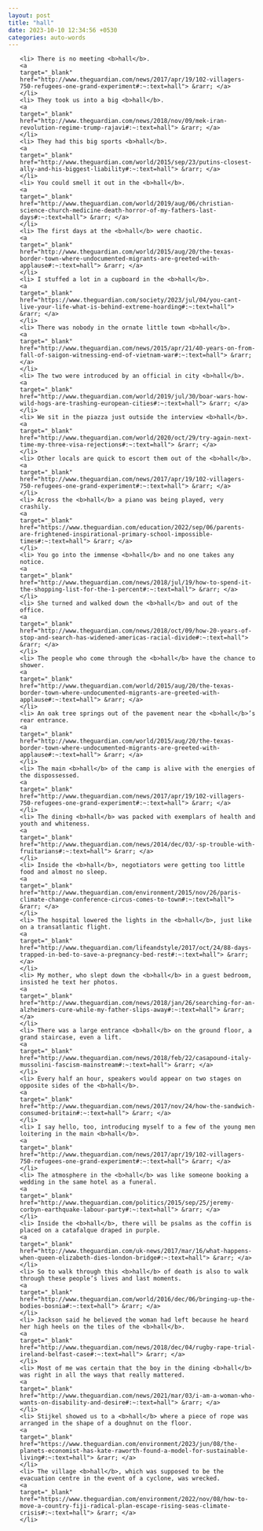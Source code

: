```yaml
---
layout: post
title: "hall"
date: 2023-10-10 12:34:56 +0530
categories: auto-words
---
```

<ol>

    <li> There is no meeting <b>hall</b>.
    <a 
    target="_blank" 
    href="http://www.theguardian.com/news/2017/apr/19/102-villagers-750-refugees-one-grand-experiment#:~:text=hall"> &rarr; </a>
    </li>
    <li> They took us into a big <b>hall</b>.
    <a 
    target="_blank" 
    href="http://www.theguardian.com/news/2018/nov/09/mek-iran-revolution-regime-trump-rajavi#:~:text=hall"> &rarr; </a>
    </li>
    <li> They had this big sports <b>hall</b>.
    <a 
    target="_blank" 
    href="http://www.theguardian.com/world/2015/sep/23/putins-closest-ally-and-his-biggest-liability#:~:text=hall"> &rarr; </a>
    </li>
    <li> You could smell it out in the <b>hall</b>.
    <a 
    target="_blank" 
    href="http://www.theguardian.com/world/2019/aug/06/christian-science-church-medicine-death-horror-of-my-fathers-last-days#:~:text=hall"> &rarr; </a>
    </li>
    <li> The first days at the <b>hall</b> were chaotic.
    <a 
    target="_blank" 
    href="http://www.theguardian.com/world/2015/aug/20/the-texas-border-town-where-undocumented-migrants-are-greeted-with-applause#:~:text=hall"> &rarr; </a>
    </li>
    <li> I stuffed a lot in a cupboard in the <b>hall</b>.
    <a 
    target="_blank" 
    href="https://www.theguardian.com/society/2023/jul/04/you-cant-live-your-life-what-is-behind-extreme-hoarding#:~:text=hall"> &rarr; </a>
    </li>
    <li> There was nobody in the ornate little town <b>hall</b>.
    <a 
    target="_blank" 
    href="http://www.theguardian.com/news/2015/apr/21/40-years-on-from-fall-of-saigon-witnessing-end-of-vietnam-war#:~:text=hall"> &rarr; </a>
    </li>
    <li> The two were introduced by an official in city <b>hall</b>.
    <a 
    target="_blank" 
    href="http://www.theguardian.com/world/2019/jul/30/boar-wars-how-wild-hogs-are-trashing-european-cities#:~:text=hall"> &rarr; </a>
    </li>
    <li> We sit in the piazza just outside the interview <b>hall</b>.
    <a 
    target="_blank" 
    href="http://www.theguardian.com/world/2020/oct/29/try-again-next-time-my-three-visa-rejections#:~:text=hall"> &rarr; </a>
    </li>
    <li> Other locals are quick to escort them out of the <b>hall</b>.
    <a 
    target="_blank" 
    href="http://www.theguardian.com/news/2017/apr/19/102-villagers-750-refugees-one-grand-experiment#:~:text=hall"> &rarr; </a>
    </li>
    <li> Across the <b>hall</b> a piano was being played, very crashily.
    <a 
    target="_blank" 
    href="https://www.theguardian.com/education/2022/sep/06/parents-are-frightened-inspirational-primary-school-impossible-times#:~:text=hall"> &rarr; </a>
    </li>
    <li> You go into the immense <b>hall</b> and no one takes any notice.
    <a 
    target="_blank" 
    href="http://www.theguardian.com/news/2018/jul/19/how-to-spend-it-the-shopping-list-for-the-1-percent#:~:text=hall"> &rarr; </a>
    </li>
    <li> She turned and walked down the <b>hall</b> and out of the office.
    <a 
    target="_blank" 
    href="http://www.theguardian.com/news/2018/oct/09/how-20-years-of-stop-and-search-has-widened-americas-racial-divide#:~:text=hall"> &rarr; </a>
    </li>
    <li> The people who come through the <b>hall</b> have the chance to shower.
    <a 
    target="_blank" 
    href="http://www.theguardian.com/world/2015/aug/20/the-texas-border-town-where-undocumented-migrants-are-greeted-with-applause#:~:text=hall"> &rarr; </a>
    </li>
    <li> An oak tree springs out of the pavement near the <b>hall</b>’s rear entrance.
    <a 
    target="_blank" 
    href="http://www.theguardian.com/world/2015/aug/20/the-texas-border-town-where-undocumented-migrants-are-greeted-with-applause#:~:text=hall"> &rarr; </a>
    </li>
    <li> The main <b>hall</b> of the camp is alive with the energies of the dispossessed.
    <a 
    target="_blank" 
    href="http://www.theguardian.com/news/2017/apr/19/102-villagers-750-refugees-one-grand-experiment#:~:text=hall"> &rarr; </a>
    </li>
    <li> The dining <b>hall</b> was packed with exemplars of health and youth and whiteness.
    <a 
    target="_blank" 
    href="http://www.theguardian.com/news/2014/dec/03/-sp-trouble-with-fruitarians#:~:text=hall"> &rarr; </a>
    </li>
    <li> Inside the <b>hall</b>, negotiators were getting too little food and almost no sleep.
    <a 
    target="_blank" 
    href="http://www.theguardian.com/environment/2015/nov/26/paris-climate-change-conference-circus-comes-to-town#:~:text=hall"> &rarr; </a>
    </li>
    <li> The hospital lowered the lights in the <b>hall</b>, just like on a transatlantic flight.
    <a 
    target="_blank" 
    href="http://www.theguardian.com/lifeandstyle/2017/oct/24/88-days-trapped-in-bed-to-save-a-pregnancy-bed-rest#:~:text=hall"> &rarr; </a>
    </li>
    <li> My mother, who slept down the <b>hall</b> in a guest bedroom, insisted he text her photos.
    <a 
    target="_blank" 
    href="http://www.theguardian.com/news/2018/jan/26/searching-for-an-alzheimers-cure-while-my-father-slips-away#:~:text=hall"> &rarr; </a>
    </li>
    <li> There was a large entrance <b>hall</b> on the ground floor, a grand staircase, even a lift.
    <a 
    target="_blank" 
    href="http://www.theguardian.com/news/2018/feb/22/casapound-italy-mussolini-fascism-mainstream#:~:text=hall"> &rarr; </a>
    </li>
    <li> Every half an hour, speakers would appear on two stages on opposite sides of the <b>hall</b>.
    <a 
    target="_blank" 
    href="http://www.theguardian.com/news/2017/nov/24/how-the-sandwich-consumed-britain#:~:text=hall"> &rarr; </a>
    </li>
    <li> I say hello, too, introducing myself to a few of the young men loitering in the main <b>hall</b>.
    <a 
    target="_blank" 
    href="http://www.theguardian.com/news/2017/apr/19/102-villagers-750-refugees-one-grand-experiment#:~:text=hall"> &rarr; </a>
    </li>
    <li> The atmosphere in the <b>hall</b> was like someone booking a wedding in the same hotel as a funeral.
    <a 
    target="_blank" 
    href="http://www.theguardian.com/politics/2015/sep/25/jeremy-corbyn-earthquake-labour-party#:~:text=hall"> &rarr; </a>
    </li>
    <li> Inside the <b>hall</b>, there will be psalms as the coffin is placed on a catafalque draped in purple.
    <a 
    target="_blank" 
    href="http://www.theguardian.com/uk-news/2017/mar/16/what-happens-when-queen-elizabeth-dies-london-bridge#:~:text=hall"> &rarr; </a>
    </li>
    <li> So to walk through this <b>hall</b> of death is also to walk through these people’s lives and last moments.
    <a 
    target="_blank" 
    href="http://www.theguardian.com/world/2016/dec/06/bringing-up-the-bodies-bosnia#:~:text=hall"> &rarr; </a>
    </li>
    <li> Jackson said he believed the woman had left because he heard her high heels on the tiles of the <b>hall</b>.
    <a 
    target="_blank" 
    href="http://www.theguardian.com/news/2018/dec/04/rugby-rape-trial-ireland-belfast-case#:~:text=hall"> &rarr; </a>
    </li>
    <li> Most of me was certain that the boy in the dining <b>hall</b> was right in all the ways that really mattered.
    <a 
    target="_blank" 
    href="http://www.theguardian.com/news/2021/mar/03/i-am-a-woman-who-wants-on-disability-and-desire#:~:text=hall"> &rarr; </a>
    </li>
    <li> Stijkel showed us to a <b>hall</b> where a piece of rope was arranged in the shape of a doughnut on the floor.
    <a 
    target="_blank" 
    href="https://www.theguardian.com/environment/2023/jun/08/the-planets-economist-has-kate-raworth-found-a-model-for-sustainable-living#:~:text=hall"> &rarr; </a>
    </li>
    <li> The village <b>hall</b>, which was supposed to be the evacuation centre in the event of a cyclone, was wrecked.
    <a 
    target="_blank" 
    href="https://www.theguardian.com/environment/2022/nov/08/how-to-move-a-country-fiji-radical-plan-escape-rising-seas-climate-crisis#:~:text=hall"> &rarr; </a>
    </li>